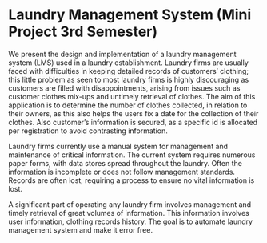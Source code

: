 # Laundry Management System (Mini Project 3rd Semester)

We present the design and implementation of a laundry management system (LMS) used in a laundry establishment. Laundry firms are usually faced with difficulties in keeping detailed records of customers’ clothing; this little problem as seen to most laundry firms is highly  discouraging as customers are filled with disappointments, arising from issues such as customer clothes mix-ups and untimely retrieval of clothes. The aim of this application is to determine the number of clothes collected, in relation to their owners, as this also helps the users fix a date for the collection of their clothes. Also customer’s information is secured, as a specific id is allocated per registration to avoid contrasting information.

Laundry firms currently use a manual system for management and maintenance of critical information. The current system requires numerous paper forms, with data stores spread throughout the laundry. Often the information is incomplete or does not follow management standards. Records are often lost, requiring a process to ensure no vital information is lost.

A significant part of operating any laundry firm involves management and timely retrieval of great volumes of information. This information involves user information, clothing records history.  The goal is to automate laundry management system and make it error free. 
